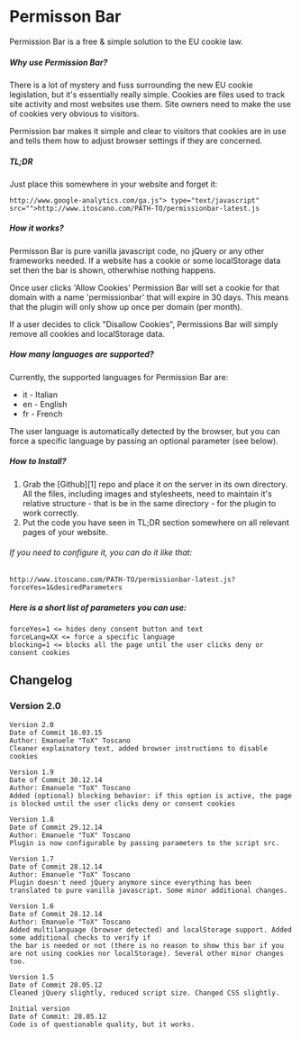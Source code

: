 Permisson Bar
=============

Permission Bar is a free & simple solution to the EU cookie law.

##### Why use Permission Bar?

There is a lot of mystery and fuss surrounding the new EU cookie legislation, but it's essentially really simple. Cookies are files used to track site activity and most websites use them. Site owners need to make the use of cookies very obvious to visitors.

Permission bar makes it simple and clear to visitors that cookies are in use and tells them how to adjust browser settings if they are concerned.

##### TL;DR

Just place this somewhere in your website and forget it:

    http://www.google-analytics.com/ga.js"> type="text/javascript" src="">http://www.itoscano.com/PATH-TO/permissionbar-latest.js

##### How it works?

Permisson Bar is pure vanilla javascript code, no jQuery or any other frameworks needed. If a website has a cookie or some localStorage data set then the bar is shown, otherwhise nothing happens.

Once user clicks 'Allow Cookies' Permission Bar will set a cookie for that domain with a name 'permissionbar' that will expire in 30 days. This means that the plugin will only show up once per domain (per month).

If a user decides to click "Disallow Cookies", Permissions Bar will simply remove all cookies and localStorage data.

##### How many languages are supported?

Currently, the supported languages for Permission Bar are:

* it - Italian
* en - English
* fr - French

The user language is automatically detected by the browser, but you can force a specific language by passing an optional parameter (see below).

##### How to Install?

1. Grab the [Github][1] repo and place it on the server in its own directory. All the files, including images and stylesheets, need to maintain it's relative structure - that is be in the same directory - for the plugin to work correctly.
2. Put the code you have seen in TL;DR section somewhere on all relevant pages of your website.

###### If you need to configure it, you can do it like that:

    http://www.itoscano.com/PATH-TO/permissionbar-latest.js?forceYes=1&desiredParameters

##### Here is a short list of parameters you can use:

    forceYes=1 <= hides deny consent button and text
    forceLang=XX <= force a specific language
    blocking=1 <= blocks all the page until the user clicks deny or consent cookies
	

## Changelog

### Version 2.0

	Version 2.0
	Date of Commit 16.03.15
	Author: Emanuele "ToX" Toscano
	Cleaner explainatory text, added browser instructions to disable cookies

	Version 1.9
	Date of Commit 30.12.14
	Author: Emanuele "ToX" Toscano
	Added (optional) blocking behavior: if this option is active, the page is blocked until the user clicks deny or consent cookies

	Version 1.8
	Date of Commit 29.12.14
	Author: Emanuele "ToX" Toscano
	Plugin is now configurable by passing parameters to the script src.

	Version 1.7
	Date of Commit 28.12.14
	Author: Emanuele "ToX" Toscano
	Plugin doesn't need jQuery anymore since everything has been translated to pure vanilla javascript. Some minor additional changes.

	Version 1.6
	Date of Commit 28.12.14
	Author: Emanuele "ToX" Toscano
	Added multilanguage (browser detected) and localStorage support. Added some additional checks to verify if
	the bar is needed or not (there is no reason to show this bar if you are not using cookies nor localStorage). Several other minor changes too.

	Version 1.5
	Date of Commit 28.05.12
	Cleaned jQuery slightly, reduced script size. Changed CSS slightly.

	Initial version 
	Date of Commit: 28.05.12
	Code is of questionable quality, but it works.
	

